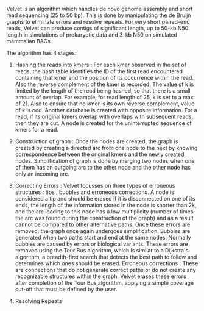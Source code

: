 Velvet is an algorithm which handles de novo genome assembly and short read sequencing (25 to 50 bp). 
This is done by manipulating the de Bruijn graphs to eliminate errors and resolve repeats. For very short paired-end reads, Velvet can produce contigs of significant length, up to 50-kb N50 length in simulations of prokaryotic data and 3-kb N50 on simulated mammalian BACs.

The algorithm has 4 stages:

1. Hashing the reads into kmers : For each kmer observed in the set of reads, the hash table identifies the ID of the first read 
encountered containing that kmer and the position of its occurrence within the read. Also the reverse complement of the kmer is recorded.
The value of k is limited by the length of the read being hashed, so that there is a small amount of overlap. For example, for read length 
of 25, k is set to a max of 21. Also to ensure that no kmer is its own reverse complement, value of k is odd.
Another database is created with opposite information. For a read, if its original kmers overlap with overlaps with subsequent reads, 
then they are cut. A node is created for the uninterrupted sequence of kmers for a read.

2. Construction of graph : Once the nodes are created, the graph is created by creating a directed arc from one node to the next by knowing
correspondence between the original kmers and the newly created nodes. Simplification of graph is done by merging two nodes when one of 
them has an outgoing arc to the other node and the other node has only an incoming arc.

3. Correcting Errors : Velvet focusses on three types of erroneous structures : tips , bubbles and erroneous corrections. 
A node is considered a tip and should be erased if it is disconnected on one of its ends, the length of the information stored in the node
is shorter than 2k, and the arc leading to this node has a low multiplicity (number of times the arc was found during the construction of
the graph) and as a result cannot be compared to other alternative paths. Once these errors are removed, the graph once again undergoes 
simplification.
Bubbles are generated when two paths start and end at the same nodes. Normally bubbles are caused by errors or biological variants. These
errors are removed using the Tour Bus algorithm, which is similar to a Dijkstra's algorithm, a breadth-first search that detects the best 
path to follow and determines which ones should be erased.
Erroneous corrections : These are connections that do not generate correct paths or do not create any recognizable structures within the
graph. Velvet erases these errors after completion of the Tour Bus algorithm, applying a simple coverage cut-off that must be defined 
by the user.

4. Resolving Repeats 
